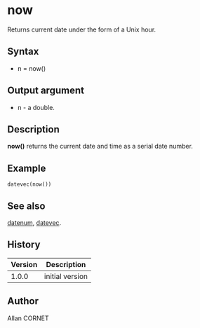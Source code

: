 

# now

Returns current date under the form of a Unix hour.

## Syntax

- n = now()

## Output argument

 - n - a double.

## Description


  <p><b>now()</b> returns the current date and time as a serial date number.</p>


## Example

```Nelson
datevec(now())
```

## See also

[datenum](datenum.md), [datevec](datevec.md).
## History

|Version|Description|
|------|------|
|1.0.0|initial version|


## Author

Allan CORNET



